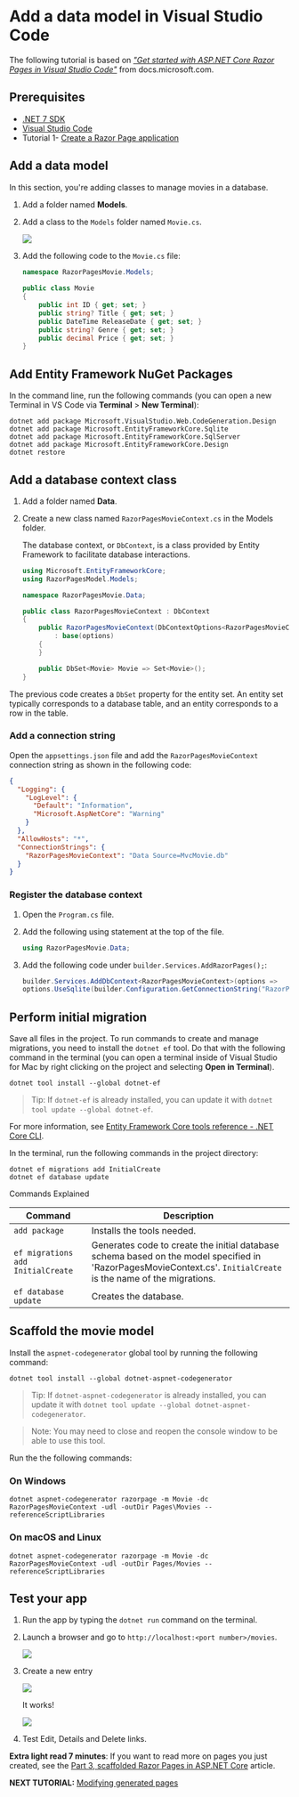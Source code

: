 # Add a data model in Visual Studio Code

The following tutorial is based on [*"Get started with ASP.NET Core Razor Pages in Visual Studio Code"*](https://docs.microsoft.com/aspnet/core/tutorials/razor-pages-vsc/razor-pages-start) from docs.microsoft.com.

## Prerequisites

* [.NET 7 SDK](https://dotnet.microsoft.com/download/dotnet/7.0)
* [Visual Studio Code](https://code.visualstudio.com/?wt.mc_id=adw-brand&gclid=Cj0KCQjwqYfWBRDPARIsABjQRYwLe3b9dJMixA98s8nS8QfuNBKGsiRVRXzB93fe4E27LGK5KLrGcnYaAgdREALw_wcB)
* Tutorial 1- [Create a Razor Page application](../1-Create%20a%20Razor%20Page/Create-a-Razorpage.md)
  
## Add a data model

In this section, you're adding classes to manage movies in a database.

1. Add a folder named **Models**.
1. Add a class to the `Models` folder named `Movie.cs`.

    ![](images/Models.PNG)

1. Add the following code to the `Movie.cs` file:

    ``` cs
    namespace RazorPagesMovie.Models;
        
    public class Movie
    {
        public int ID { get; set; }
        public string? Title { get; set; }
        public DateTime ReleaseDate { get; set; }
        public string? Genre { get; set; }
        public decimal Price { get; set; }
    }
    ```

## Add Entity Framework NuGet Packages

In the command line, run the following commands (you can open a new Terminal in VS Code via **Terminal** > **New Terminal**):

 ```console
dotnet add package Microsoft.VisualStudio.Web.CodeGeneration.Design
dotnet add package Microsoft.EntityFrameworkCore.Sqlite
dotnet add package Microsoft.EntityFrameworkCore.SqlServer
dotnet add package Microsoft.EntityFrameworkCore.Design
dotnet restore
```

## Add a database context class

1. Add a folder named **Data**.

1. Create a new class named `RazorPagesMovieContext.cs` in the Models folder.

    The database context, or `DbContext`, is a class provided by Entity Framework to facilitate database interactions.

    ``` cs
    using Microsoft.EntityFrameworkCore;
    using RazorPagesModel.Models;
    
    namespace RazorPagesMovie.Data;
    
    public class RazorPagesMovieContext : DbContext 
    {
        public RazorPagesMovieContext(DbContextOptions<RazorPagesMovieContext> options) 
            : base(options) 
        {
        }
    
        public DbSet<Movie> Movie => Set<Movie>();
    }
    ```

The previous code creates a `DbSet` property for the entity set. An entity set typically corresponds to a database table, and an entity corresponds to a row in the table.

### Add a connection string

Open the `appsettings.json` file and add the `RazorPagesMovieContext` connection string as shown in the following code:

``` json
{
  "Logging": {
    "LogLevel": {
      "Default": "Information",
      "Microsoft.AspNetCore": "Warning"
    }
  },
  "AllowHosts": "*",
  "ConnectionStrings": {
    "RazorPagesMovieContext": "Data Source=MvcMovie.db"
  }
}
```

### Register the database context

1. Open the `Program.cs` file.
2. Add the following using statement at the top of the file.

   ```cs
   using RazorPagesMovie.Data;
   ```

3. Add the following code under `builder.Services.AddRazorPages();`:

    ``` cs
    builder.Services.AddDbContext<RazorPagesMovieContext>(options =>
    options.UseSqlite(builder.Configuration.GetConnectionString("RazorPagesMovieContext") ?? throw new InvalidOperationException("Connection string 'RazorPagesMovieContext' not found.")));
    ```

## Perform initial migration

Save all files in the project. To run commands to create and manage migrations, you need to install the `dotnet ef` tool. Do that with the following command in the terminal (you can open a terminal inside of Visual Studio for Mac by right clicking on the project and selecting **Open in Terminal**).

```console
dotnet tool install --global dotnet-ef
```

> Tip:
> If `dotnet-ef` is already installed, you can update it with `dotnet tool update --global dotnet-ef`.

For more information, see [Entity Framework Core tools reference - .NET Core CLI](https://docs.microsoft.com/ef/core/cli/dotnet).

In the terminal, run the following commands in the project directory:

 ```console
dotnet ef migrations add InitialCreate
dotnet ef database update
```

Commands Explained

| Command                           |Description                                                                                                                                                       |
| --------------------------------- |------------------------------------------------------------------------------------------------------------------------------------------------------------------|
| `add package`                     | Installs the tools needed.                                                                                                                                       |
| `ef migrations add InitialCreate` | Generates code to create the initial database schema based on the model specified in 'RazorPagesMovieContext.cs'. `InitialCreate` is the name of the migrations. |  
| `ef database update`              | Creates the database.                                                                                                                                            |

## Scaffold the movie model

Install the `aspnet-codegenerator` global tool by running the following command:

 ```console
dotnet tool install --global dotnet-aspnet-codegenerator
```

> Tip:
> If `dotnet-aspnet-codegenerator` is already installed, you can update it with `dotnet tool update --global dotnet-aspnet-codegenerator`.

> Note:
> You may need to close and reopen the console window to be able to use this tool.

Run the the following commands:

### On Windows

```console
dotnet aspnet-codegenerator razorpage -m Movie -dc RazorPagesMovieContext -udl -outDir Pages\Movies --referenceScriptLibraries
```

### On macOS and Linux

```console
dotnet aspnet-codegenerator razorpage -m Movie -dc RazorPagesMovieContext -udl -outDir Pages/Movies --referenceScriptLibraries
```

## Test your app

1. Run the app by typing the `dotnet run` command on the terminal.
1. Launch a browser and go to `http://localhost:<port number>/movies`.

    ![](images/moviespage.PNG)

1. Create a new entry

    ![](images/createnew.PNG)

    It works!

    ![](images/newentry.PNG)

1. Test Edit, Details and Delete links.

**Extra light read 7 minutes**: If you want to read more on pages you just created, see the [Part 3, scaffolded Razor Pages in ASP.NET Core](https://docs.microsoft.com/aspnet/core/tutorials/razor-pages-vsc/page) article.

**NEXT TUTORIAL:** [Modifying generated pages](../3-Update%20Pages/update.md)
